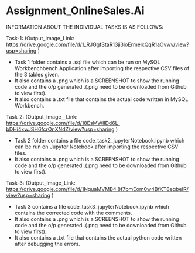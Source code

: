 # Assignment_OnlineSales.Ai
INFORMATION ABOUT THE INDIVIDUAL TASKS IS AS FOLLOWS:

Task-1: (Output_Image_Link: https://drive.google.com/file/d/1_RJGgfStaR13ji3ioErmelxQqR1aOvwv/view?usp=sharing )
* Task 1 folder contains a .sql file which can be run on MySQL Workbenchbench Application after importing the respective CSV files of the 3 tables given.
 * It also contains a .png which is a SCREENSHOT to show the running code and the o/p generated .(.png need to be downloaded from Github to view first).
 * It also contains a .txt file that contains the actual code written in MySQL Workbench.

Task-2: (Output_Image__Link: https://drive.google.com/file/d/18EsMWIlDd6L-bDHi4xwJSH6fcrOnXNdZ/view?usp=sharing )
* Task 2 folder contains a file code_task2_jupyterNotebook.ipynb which can be run on Jupyter Notebook after importing the respective CSV files.
*  It also contains a .png which is a SCREENSHOT to show the running code and the o/p generated .(.png need to be downloaded from Github to view first).

Task-3: (Output_Image_Link: https://drive.google.com/file/d/1NguaMVMB4i8f7bmEom0w4BfKT8eqbeIR/view?usp=sharing )
* Task 3 contains a file code_task3_jupyterNotebook.ipynb which contains the corrected code with the comments.
* It also contains a .png which is a SCREENSHOT to show the running code and the o/p generated .(.png need to be downloaded from Github to view first).
* It also contains a .txt file that contains the actual python code written after debugging the errors.


